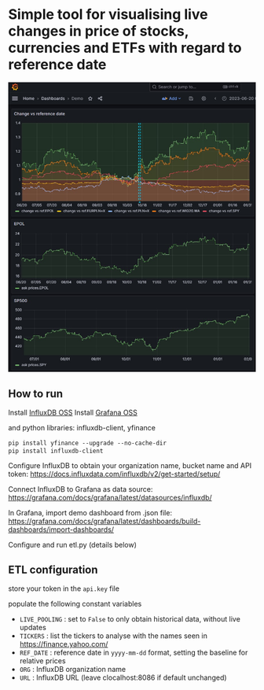 # Simple tool for visualising live changes in price of stocks, currencies and ETFs with regard to reference date
![Screenshot of graphs displaying absolute and relative stock values.](./readme_images/dash.jpg)
## How to run
Install [InfluxDB OSS](https://www.influxdata.com/downloads/)
Install [Grafana OSS](https://grafana.com/grafana/download?pg=oss-graf&plcmt=hero-btn-1&edition=oss)

and python libraries: influxdb-client, yfinance

```
pip install yfinance --upgrade --no-cache-dir
pip install influxdb-client
```

Configure InfluxDB to obtain your organization name, bucket name and API token: https://docs.influxdata.com/influxdb/v2/get-started/setup/


Connect InfluxDB to Grafana as data source: https://grafana.com/docs/grafana/latest/datasources/influxdb/

In Grafana, import demo dashboard from .json file: https://grafana.com/docs/grafana/latest/dashboards/build-dashboards/import-dashboards/

Configure and run etl.py (details below)

## ETL configuration
store your token in the `api.key` file

populate the following constant variables
* `LIVE_POOLING` : set to `False` to only obtain historical data, without live updates
* `TICKERS` : list the tickers to analyse with the names seen in https://finance.yahoo.com/
* `REF_DATE` : reference date in `yyyy-mm-dd` format, setting the baseline for relative prices 
* `ORG` : InfluxDB organization name
* `URL` : InfluxDB URL (leave clocalhost:8086 if default unchanged)


